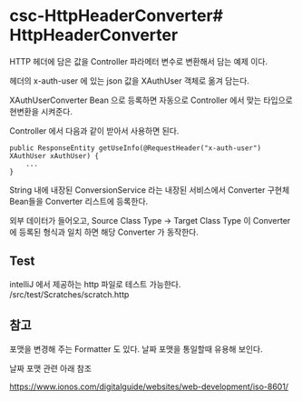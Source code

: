 # csc-HttpHeaderConverter# HttpHeaderConverter

HTTP 헤더에 담은 값을 Controller 파라메터 변수로 변환해서 담는 예제 이다.

헤더의 x-auth-user 에 있는 json 값을 XAuthUser 객체로 옮겨 담는다.

XAuthUserConverter Bean 으로 등록하면 자동으로 Controller 에서 맞는 타입으로 현변환을 시켜준다.

Controller 에서 다음과 같이 받아서 사용하면 된다.

```
public ResponseEntity getUseInfo(@RequestHeader("x-auth-user") XAuthUser xAuthUser) {
    ...
}
```

String 내에 내장된 ConversionService 라는 내장된 서비스에서 Converter 구현체 Bean들을 Converter 리스트에 등록한다.

외부 데이터가 들어오고, Source Class Type -> Target Class Type 이 Converter 에 등록된 형식과 일치 하면 해당 Converter 가 동작한다.


## Test
intelliJ 에서 제공하는 http 파일로 테스트 가능한다.
/src/test/Scratches/scratch.http



## 참고
포맷을 변경해 주는 Formatter 도 있다.
날짜 포맷을 통일할때 유용해 보인다.

날짜 포맷 관련 아래 참조

https://www.ionos.com/digitalguide/websites/web-development/iso-8601/
